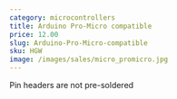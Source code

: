 ```yaml
---
category: microcontrollers
title: Arduino Pro-Micro compatible
price: 12.00
slug: Arduino-Pro-Micro-compatible
sku: HGW
image: /images/sales/micro_promicro.jpg
---
```

Pin headers are not pre-soldered

